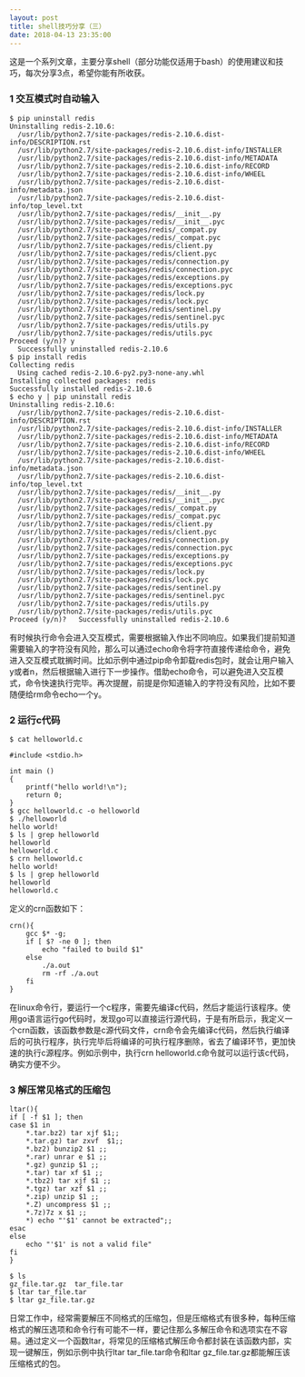 ```yaml
---
layout: post
title: shell技巧分享（三）
date: 2018-04-13 23:35:00
---
```


这是一个系列文章，主要分享shell（部分功能仅适用于bash）的使用建议和技巧，每次分享3点，希望你能有所收获。

### 1 交互模式时自动输入

```
$ pip uninstall redis
Uninstalling redis-2.10.6:
  /usr/lib/python2.7/site-packages/redis-2.10.6.dist-info/DESCRIPTION.rst
  /usr/lib/python2.7/site-packages/redis-2.10.6.dist-info/INSTALLER
  /usr/lib/python2.7/site-packages/redis-2.10.6.dist-info/METADATA
  /usr/lib/python2.7/site-packages/redis-2.10.6.dist-info/RECORD
  /usr/lib/python2.7/site-packages/redis-2.10.6.dist-info/WHEEL
  /usr/lib/python2.7/site-packages/redis-2.10.6.dist-info/metadata.json
  /usr/lib/python2.7/site-packages/redis-2.10.6.dist-info/top_level.txt
  /usr/lib/python2.7/site-packages/redis/__init__.py
  /usr/lib/python2.7/site-packages/redis/__init__.pyc
  /usr/lib/python2.7/site-packages/redis/_compat.py
  /usr/lib/python2.7/site-packages/redis/_compat.pyc
  /usr/lib/python2.7/site-packages/redis/client.py
  /usr/lib/python2.7/site-packages/redis/client.pyc
  /usr/lib/python2.7/site-packages/redis/connection.py
  /usr/lib/python2.7/site-packages/redis/connection.pyc
  /usr/lib/python2.7/site-packages/redis/exceptions.py
  /usr/lib/python2.7/site-packages/redis/exceptions.pyc
  /usr/lib/python2.7/site-packages/redis/lock.py
  /usr/lib/python2.7/site-packages/redis/lock.pyc
  /usr/lib/python2.7/site-packages/redis/sentinel.py
  /usr/lib/python2.7/site-packages/redis/sentinel.pyc
  /usr/lib/python2.7/site-packages/redis/utils.py
  /usr/lib/python2.7/site-packages/redis/utils.pyc
Proceed (y/n)? y
  Successfully uninstalled redis-2.10.6
$ pip install redis
Collecting redis
  Using cached redis-2.10.6-py2.py3-none-any.whl
Installing collected packages: redis
Successfully installed redis-2.10.6
$ echo y | pip uninstall redis
Uninstalling redis-2.10.6:
  /usr/lib/python2.7/site-packages/redis-2.10.6.dist-info/DESCRIPTION.rst
  /usr/lib/python2.7/site-packages/redis-2.10.6.dist-info/INSTALLER
  /usr/lib/python2.7/site-packages/redis-2.10.6.dist-info/METADATA
  /usr/lib/python2.7/site-packages/redis-2.10.6.dist-info/RECORD
  /usr/lib/python2.7/site-packages/redis-2.10.6.dist-info/WHEEL
  /usr/lib/python2.7/site-packages/redis-2.10.6.dist-info/metadata.json
  /usr/lib/python2.7/site-packages/redis-2.10.6.dist-info/top_level.txt
  /usr/lib/python2.7/site-packages/redis/__init__.py
  /usr/lib/python2.7/site-packages/redis/__init__.pyc
  /usr/lib/python2.7/site-packages/redis/_compat.py
  /usr/lib/python2.7/site-packages/redis/_compat.pyc
  /usr/lib/python2.7/site-packages/redis/client.py
  /usr/lib/python2.7/site-packages/redis/client.pyc
  /usr/lib/python2.7/site-packages/redis/connection.py
  /usr/lib/python2.7/site-packages/redis/connection.pyc
  /usr/lib/python2.7/site-packages/redis/exceptions.py
  /usr/lib/python2.7/site-packages/redis/exceptions.pyc
  /usr/lib/python2.7/site-packages/redis/lock.py
  /usr/lib/python2.7/site-packages/redis/lock.pyc
  /usr/lib/python2.7/site-packages/redis/sentinel.py
  /usr/lib/python2.7/site-packages/redis/sentinel.pyc
  /usr/lib/python2.7/site-packages/redis/utils.py
  /usr/lib/python2.7/site-packages/redis/utils.pyc
Proceed (y/n)?   Successfully uninstalled redis-2.10.6
```

有时候执行命令会进入交互模式，需要根据输入作出不同响应。如果我们提前知道需要输入的字符没有风险，那么可以通过echo命令将字符直接传递给命令，避免进入交互模式耽搁时间。比如示例中通过pip命令卸载redis包时，就会让用户输入y或者n，然后根据输入进行下一步操作。借助echo命令，可以避免进入交互模式，命令快速执行完毕。再次提醒，前提是你知道输入的字符没有风险，比如不要随便给rm命令echo一个y。

### 2 运行c代码

```
$ cat helloworld.c

#include <stdio.h>

int main ()
{
    printf("hello world!\n");
    return 0;
}
$ gcc helloworld.c -o helloworld
$ ./helloworld
hello world!
$ ls | grep helloworld
helloworld
helloworld.c
$ crn helloworld.c
hello world!
$ ls | grep helloworld
helloworld
helloworld.c
```

定义的crn函数如下：

```
crn(){
    gcc $* -g;
    if [ $? -ne 0 ]; then
        echo "failed to build $1"
    else
        ./a.out
        rm -rf ./a.out
    fi
}
```

在linux命令行，要运行一个c程序，需要先编译c代码，然后才能运行该程序。使用go语言运行go代码时，发现go可以直接运行源代码，于是有所启示，我定义一个crn函数，该函数参数是c源代码文件，crn命令会先编译c代码，然后执行编译后的可执行程序，执行完毕后将编译的可执行程序删除，省去了编译环节，更加快速的执行c源程序。例如示例中，执行crn helloworld.c命令就可以运行该c代码，确实方便不少。

### 3 解压常见格式的压缩包

```
ltar(){
if [ -f $1 ]; then
case $1 in
    *.tar.bz2) tar xjf $1;;
    *.tar.gz) tar zxvf  $1;;
    *.bz2) bunzip2 $1 ;;
    *.rar) unrar e $1 ;;
    *.gz) gunzip $1 ;;
    *.tar) tar xf $1 ;;
    *.tbz2) tar xjf $1 ;;
    *.tgz) tar xzf $1 ;;
    *.zip) unzip $1 ;;
    *.Z) uncompress $1 ;;
    *.7z)7z x $1 ;;
    *) echo "'$1' cannot be extracted";;
esac
else
    echo "'$1' is not a valid file"
fi
}
```

```
$ ls
gz_file.tar.gz  tar_file.tar
$ ltar tar_file.tar
$ ltar gz_file.tar.gz
```

日常工作中，经常需要解压不同格式的压缩包，但是压缩格式有很多种，每种压缩格式的解压选项和命令行有可能不一样，要记住那么多解压命令和选项实在不容易。通过定义一个函数ltar，将常见的压缩格式解压命令都封装在该函数内部，实现一键解压，例如示例中执行ltar tar_file.tar命令和ltar gz_file.tar.gz都能解压该压缩格式的包。

